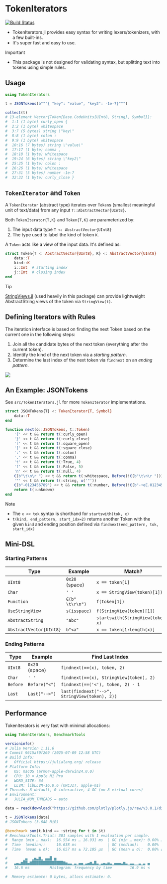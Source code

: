 # TokenIterators

[![Build Status](https://github.com/joshday/TokenIterators.jl/actions/workflows/CI.yml/badge.svg?branch=main)](https://github.com/joshday/TokenIterators.jl/actions/workflows/CI.yml?query=branch%3Amain)


- TokenIterators.jl provides easy syntax for writing lexers/tokenizers, with a few built-ins.
- It's super fast and easy to use.

> [!IMPORTANT]
> - This package is not designed for validating syntax, but splitting text into tokens using simple rules.


## Usage

```julia
using TokenIterators

t = JSONTokens(b"""{ "key": "value", "key2": -1e-7}""")

collect(t)
# 13-element Vector{Token{Base.CodeUnits{UInt8, String}, Symbol}}:
#  1:1 (1 byte) curly_open {
#  2:2 (1 byte) whitespace
#  3:7 (5 bytes) string \"key\"
#  8:8 (1 byte) colon :
#  9:9 (1 byte) whitespace
#  10:16 (7 bytes) string \"value\"
#  17:17 (1 byte) comma ,
#  18:18 (1 byte) whitespace
#  19:24 (6 bytes) string \"key2\"
#  25:25 (1 byte) colon :
#  26:26 (1 byte) whitespace
#  27:31 (5 bytes) number -1e-7
#  32:32 (1 byte) curly_close }
```


## `TokenIterator` and `Token`

A `TokenIterator` (abstract type) iterates over `Token`s (smallest meaningful unit of text/data) from any input `T::AbstractVector{UInt8}`.

Both `TokenIterator{T,K}` and `Token{T,K}` are parameterized by:

1. The input data type `T <: AbstractVector{UInt8}`
2. The type used to label the kind of token `K`.

A `Token` acts like a view of the input data.  It's defined as:

```julia
struct Token{T <: AbstractVector{UInt8}, K} <: AbstractVector{UInt8}
    data::T
    kind::K
    i::Int  # starting index
    j::Int  # closing index
end
```

> [!TIP]
> [StringViews.jl](https://github.com/JuliaStrings/StringViews.jl) (used heavily in this package) can provide lightweight AbstractString views of the token via `StringView(t)`.

## Defining Iterators with Rules


The iteration interface is based on finding the next Token based on the current one in the following steps:

1. Join all the candidate bytes of the next token (everything after the current token).
2. Identify the kind of the next token via a *starting pattern*.
3. Determine the last index of the next token via `findnext` on an *ending pattern*.

![](https://github.com/user-attachments/assets/d990d454-ac15-45da-a035-01b3f6987582)


## An Example: JSONTokens

See `src/TokenIterators.jl` for more `TokenIterator` implementations.

```julia
struct JSONTokens{T} <: TokenIterator{T, Symbol}
    data::T
end

function next(o::JSONTokens, t::Token)
    '{' << t && return t(:curly_open)
    '}' << t && return t(:curly_close)
    '[' << t && return t(:square_open)
    ']' << t && return t(:square_close)
    ':' << t && return t(:colon)
    ',' << t && return t(:comma)
    't' << t && return t(:True, 4)
    'f' << t && return t(:False, 5)
    'n' << t && return t(:null, 4)
    ∈(b"\t\n\r ") << t && return t(:whitespace, Before(!∈(b"\t\n\r ")))
    '"' << t && return t(:string, u('"'))
    ∈(b"-0123456789") << t && return t(:number, Before(!∈(b"-+eE.012345678")))
    return t(:unknown)
end
```

> [!NOTE]
> - The `x << tok` syntax is shorthand for `startswith(tok, x)`
> - `t(kind, end_pattern, start_idx=2)` returns another Token with the given `kind` and ending position defined via `findnext(end_pattern, tok, start_idx)`

## Mini-DSL

### Starting Patterns

| Type | Example | Match? |
|------|---------|-------------|
`UInt8` | `0x20` (space) | `x == token[1]`
`Char` | `' '` | `x == StringView(token)[1])`
`Function` | `∈(b" \t\r\n")` | `f(token[1])`
`UseStringView` | `s(isspace)` | `f(StringView(token)[1])`
`AbstractString` | `"abc"` | `startswith(StringView(token), x)`
`AbstractVector{UInt8}` | `b"<a"` | `x == token[1:length(x)]`


### Ending Patterns

| Type | Example | Find Last Index |
|------|---------|-----------------|
`UInt8` | `0x20` (space) | `findnext(==(x), token, 2)`
`Char` | `' '` | `findnext(==(x), StringView(token), 2)`
`Before` | `Before("<")` | `findnext(==('<'), token, 2) - 1`
`Last` | `Last("-->")` | `last(findnext("-->", StringView(token), 2))`


## Performance

TokenIterators is very fast with minimal allocations:

```julia
using TokenIterators, BenchmarkTools

versioninfo()
# Julia Version 1.11.6
# Commit 9615af0f269 (2025-07-09 12:58 UTC)
# Build Info:
#   Official https://julialang.org/ release
# Platform Info:
#   OS: macOS (arm64-apple-darwin24.0.0)
#   CPU: 10 × Apple M1 Pro
#   WORD_SIZE: 64
#   LLVM: libLLVM-16.0.6 (ORCJIT, apple-m1)
# Threads: 8 default, 0 interactive, 4 GC (on 8 virtual cores)
# Environment:
#   JULIA_NUM_THREADS = auto

data = read(download("https://github.com/plotly/plotly.js/raw/v3.0.1/dist/plot-schema.json"));

t = JSONTokens(data)
# JSONTokens (3.648 MiB)

@benchmark sum(t.kind == :string for t in $t)
# BenchmarkTools.Trial: 301 samples with 1 evaluation per sample.
#  Range (min … max):  16.554 ms … 16.931 ms  ┊ GC (min … max): 0.00% … 0.00%
#  Time  (median):     16.638 ms              ┊ GC (median):    0.00%
#  Time  (mean ± σ):   16.657 ms ± 72.185 μs  ┊ GC (mean ± σ):  0.00% ± 0.00%

#       ▁▄  ▂▅▃▇▂ ▄▄█ ▅
#   ▃▄▃▆██▄▇██████████████▇▅▃▃▁▃▁▄▄▁▃▄▆▃█▃▁▃▄▃▅▃▁▄▄▄▃▆▃▁▃▃▁▁▃▁▃ ▄
#   16.6 ms         Histogram: frequency by time        16.9 ms <

#  Memory estimate: 0 bytes, allocs estimate: 0.
```
